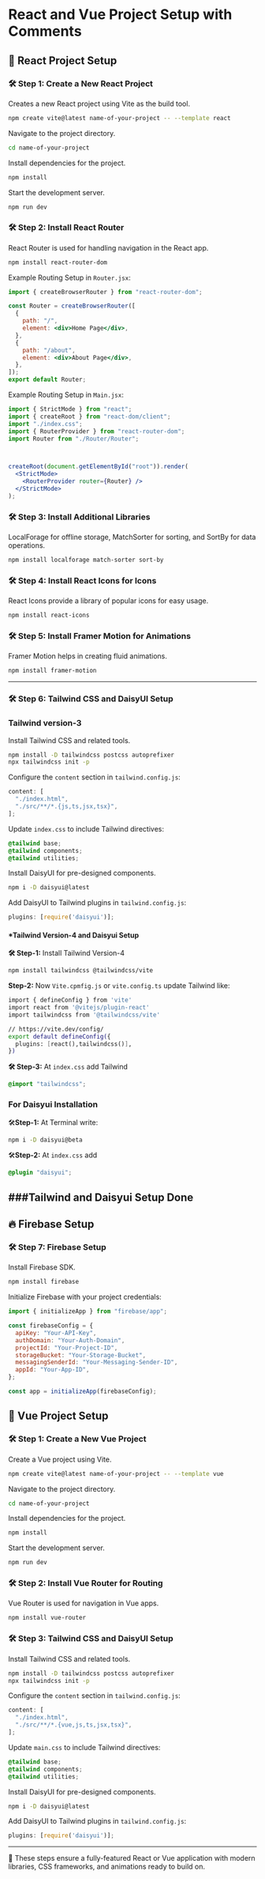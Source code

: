 # React and Vue Project Setup with Comments

## 🚀 React Project Setup

### 🛠️ Step 1: Create a New React Project
Creates a new React project using Vite as the build tool.
```bash
npm create vite@latest name-of-your-project -- --template react
```

Navigate to the project directory.
```bash
cd name-of-your-project
```

Install dependencies for the project.
```bash
npm install
```

Start the development server.
```bash
npm run dev
```

### 🛠️ Step 2: Install React Router
React Router is used for handling navigation in the React app.
```bash
npm install react-router-dom
```

Example Routing Setup in `Router.jsx`:
```jsx
import { createBrowserRouter } from "react-router-dom";

const Router = createBrowserRouter([
  {
    path: "/",
    element: <div>Home Page</div>,
  },
  {
    path: "/about",
    element: <div>About Page</div>,
  },
]);
export default Router;


```


Example Routing Setup in `Main.jsx`:
```jsx
import { StrictMode } from "react";
import { createRoot } from "react-dom/client";
import "./index.css";
import { RouterProvider } from "react-router-dom";
import Router from "./Router/Router";



createRoot(document.getElementById("root")).render(
  <StrictMode>
    <RouterProvider router={Router} />
  </StrictMode>
);


``` 



### 🛠️ Step 3: Install Additional Libraries
LocalForage for offline storage, MatchSorter for sorting, and SortBy for data operations.
```bash
npm install localforage match-sorter sort-by
```

### 🛠️ Step 4: Install React Icons for Icons
React Icons provide a library of popular icons for easy usage.
```bash
npm install react-icons
```

### 🛠️ Step 5: Install Framer Motion for Animations
Framer Motion helps in creating fluid animations.
```bash
npm install framer-motion
```
-----------------------------------------
### 🛠️ Step 6: Tailwind CSS and DaisyUI Setup

### **Tailwind version-3**
Install Tailwind CSS and related tools.
```bash
npm install -D tailwindcss postcss autoprefixer
npx tailwindcss init -p
```

Configure the `content` section in `tailwind.config.js`:
```js
content: [
  "./index.html",
  "./src/**/*.{js,ts,jsx,tsx}",
];
```

Update `index.css` to include Tailwind directives:
```css
@tailwind base;
@tailwind components;
@tailwind utilities;
```

Install DaisyUI for pre-designed components.
```bash
npm i -D daisyui@latest
```

Add DaisyUI to Tailwind plugins in `tailwind.config.js`:
```js
plugins: [require('daisyui')];
```


#### *Tailwind Version-4 and Daisyui Setup
**🛠️ Step-1:** Install Tailwind Version-4


```bash
npm install tailwindcss @tailwindcss/vite
```


**Step-2:**  Now `Vite.cpmfig.js` or `vite.config.ts` update Tailwind like:

```bash
import { defineConfig } from 'vite'
import react from '@vitejs/plugin-react'
import tailwindcss from '@tailwindcss/vite'

// https://vite.dev/config/
export default defineConfig({
  plugins: [react(),tailwindcss()],
})

```
**🛠️ Step-3:** At `index.css` add Tailwind

```css
@import "tailwindcss";
```

### **For Daisyui Installation**


🛠️**Step-1:** At Terminal write: 

```bash
npm i -D daisyui@beta
```
🛠️**Step-2:** At `index.css` add 

```css
@plugin "daisyui";
```
###**Tailwind and Daisyui Setup Done**
------------------------------------------
## 🔥 Firebase Setup

### 🛠️ Step 7: Firebase Setup
Install Firebase SDK.
```bash
npm install firebase
```

Initialize Firebase with your project credentials:
```js
import { initializeApp } from "firebase/app";

const firebaseConfig = {
  apiKey: "Your-API-Key",
  authDomain: "Your-Auth-Domain",
  projectId: "Your-Project-ID",
  storageBucket: "Your-Storage-Bucket",
  messagingSenderId: "Your-Messaging-Sender-ID",
  appId: "Your-App-ID",
};

const app = initializeApp(firebaseConfig);
```

## 🌈 Vue Project Setup

### 🛠️ Step 1: Create a New Vue Project
Create a Vue project using Vite.
```bash
npm create vite@latest name-of-your-project -- --template vue
```

Navigate to the project directory.
```bash
cd name-of-your-project
```

Install dependencies for the project.
```bash
npm install
```

Start the development server.
```bash
npm run dev
```

### 🛠️ Step 2: Install Vue Router for Routing
Vue Router is used for navigation in Vue apps.
```bash
npm install vue-router
```

### 🛠️ Step 3: Tailwind CSS and DaisyUI Setup

Install Tailwind CSS and related tools.
```bash
npm install -D tailwindcss postcss autoprefixer
npx tailwindcss init -p
```

Configure the `content` section in `tailwind.config.js`:
```js
content: [
  "./index.html",
  "./src/**/*.{vue,js,ts,jsx,tsx}",
];
```

Update `main.css` to include Tailwind directives:
```css
@tailwind base;
@tailwind components;
@tailwind utilities;
```

Install DaisyUI for pre-designed components.
```bash
npm i -D daisyui@latest
```

Add DaisyUI to Tailwind plugins in `tailwind.config.js`:
```js
plugins: [require('daisyui')];
```

---

🌟 These steps ensure a fully-featured React or Vue application with modern libraries, CSS frameworks, and animations ready to build on.

